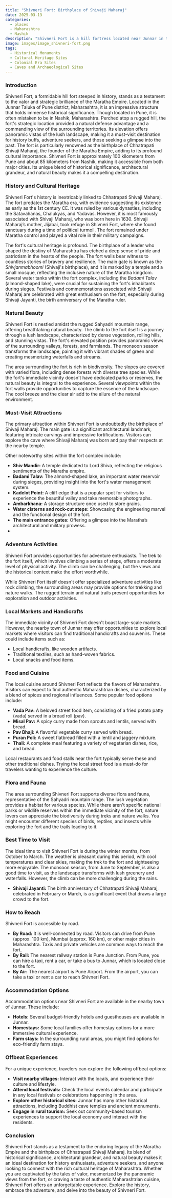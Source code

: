 ```yaml
---
title: "Shivneri Fort: Birthplace of Shivaji Maharaj"
date: 2025-03-13
categories:
  - places
  - Maharashtra
  - Nashik
description: "Shivneri Fort is a hill fortress located near Junnar in the Nashik district of Maharashtra, India. It holds historical significance as it is believed to be the birthplace of Shivaji Maharaj, the founder of the Maratha Empire. The fort is perched on a hilltop and offers breathtaking views of the surrounding landscape. Its strategic location made it an important military outpost during the medieval period."
image: images/image_shivneri-fort.png
tags: 
  - Historical Monuments
  - Cultural Heritage Sites
  - Colonial Era Sites
  - Caves and Archaeological Sites
---
```



### **Introduction**

Shivneri Fort, a formidable hill fort steeped in history, stands as a testament to the valor and strategic brilliance of the Maratha Empire. Located in the Junnar Taluka of Pune district, Maharashtra, it is an impressive structure that holds immense historical significance. Though located in Pune, it is often mistaken to be in Nashik, Maharashtra. Perched atop a rugged hill, the fort's strategic location provided a natural defense advantage and a commanding view of the surrounding territories. Its elevation offers panoramic vistas of the lush landscape, making it a must-visit destination for history buffs, adventure seekers, and those seeking a glimpse into the past. The fort is particularly renowned as the birthplace of Chhatrapati Shivaji Maharaj, the founder of the Maratha Empire, adding to its profound cultural importance. Shivneri Fort is approximately 100 kilometers from Pune and about 85 kilometers from Nashik, making it accessible from both major cities. Its unique blend of historical significance, architectural grandeur, and natural beauty makes it a compelling destination.

### **History and Cultural Heritage**

Shivneri Fort's history is inextricably linked to Chhatrapati Shivaji Maharaj. The fort predates the Maratha era, with evidence suggesting its existence as early as the 1st century CE. It was ruled by various dynasties, including the Satavahanas, Chalukyas, and Yadavas. However, it is most famously associated with Shivaji Maharaj, who was born here in 1630.   Shivaji Maharaj’s mother, Jijabai, took refuge in Shivneri Fort, where she found sanctuary during a time of political turmoil. The fort remained under Maratha control and played a vital role in their military campaigns.

The fort's cultural heritage is profound. The birthplace of a leader who shaped the destiny of Maharashtra has etched a deep sense of pride and patriotism in the hearts of the people. The fort walls bear witness to countless stories of bravery and resilience. The main gate is known as the *Shivjanmabhoomi* (Shivaji's birthplace), and it is marked by a temple and a small mosque, reflecting the inclusive nature of the Maratha kingdom. Several water tanks within the fort complex, including the *Badami Talav* (almond-shaped lake), were crucial for sustaining the fort's inhabitants during sieges. Festivals and commemorations associated with Shivaji Maharaj are celebrated with great enthusiasm on the fort, especially during Shivaji Jayanti, the birth anniversary of the Maratha ruler.

### **Natural Beauty**

Shivneri Fort is nestled amidst the rugged Sahyadri mountain range, offering breathtaking natural beauty. The climb to the fort itself is a journey through a lush landscape, characterized by dense vegetation, rolling hills, and stunning vistas.   The fort's elevated position provides panoramic views of the surrounding valleys, forests, and farmlands. The monsoon season transforms the landscape, painting it with vibrant shades of green and creating mesmerizing waterfalls and streams.

The area surrounding the fort is rich in biodiversity. The slopes are covered with varied flora, including dense forests with diverse tree species. While the fort's immediate vicinity doesn't have dedicated parks or reserves, the natural beauty is integral to the experience. Several viewpoints within the fort walls provide opportunities to capture the essence of the landscape. The cool breeze and the clear air add to the allure of the natural environment.

### **Must-Visit Attractions**

The primary attraction within Shivneri Fort is undoubtedly the birthplace of Shivaji Maharaj. The main gate is a significant architectural landmark, featuring intricate carvings and impressive fortifications. Visitors can explore the cave where Shivaji Maharaj was born and pay their respects at the nearby temple.

Other noteworthy sites within the fort complex include:

*   **Shiv Mandir:** A temple dedicated to Lord Shiva, reflecting the religious sentiments of the Maratha empire.
*   **Badami Talav:** The almond-shaped lake, an important water reservoir during sieges, providing insight into the fort's water management system.
*   **Kadelot Point:** A cliff edge that is a popular spot for visitors to experience the beautiful valley and take memorable photographs.
*   **Ambarkhana:** A storage structure once used to store grains.
*   **Water cisterns and rock-cut steps:** Showcasing the engineering marvel and the functional design of the fort.
*   **The main entrance gates:** Offering a glimpse into the Maratha’s architectural and military prowess.
*    

### **Adventure Activities**

Shivneri Fort provides opportunities for adventure enthusiasts. The trek to the fort itself, which involves climbing a series of steps, offers a moderate level of physical activity. The climb can be challenging, but the views and the historical context make the effort worthwhile. 

While Shivneri Fort itself doesn't offer specialized adventure activities like rock climbing, the surrounding areas may provide options for trekking and nature walks. The rugged terrain and natural trails present opportunities for exploration and outdoor activities.

### **Local Markets and Handicrafts**

The immediate vicinity of Shivneri Fort doesn't boast large-scale markets. However, the nearby town of Junnar may offer opportunities to explore local markets where visitors can find traditional handicrafts and souvenirs. These could include items such as:

*   Local handicrafts, like wooden artifacts.
*   Traditional textiles, such as hand-woven fabrics.
*   Local snacks and food items.

### **Food and Cuisine**

The local cuisine around Shivneri Fort reflects the flavors of Maharashtra. Visitors can expect to find authentic Maharashtrian dishes, characterized by a blend of spices and regional influences. Some popular food options include:

*   **Vada Pav:** A beloved street food item, consisting of a fried potato patty (vada) served in a bread roll (pav).
*   **Misal Pav:** A spicy curry made from sprouts and lentils, served with bread.
*   **Pav Bhaji:** A flavorful vegetable curry served with bread.
*   **Puran Poli:** A sweet flatbread filled with a lentil and jaggery mixture.
*   **Thali:** A complete meal featuring a variety of vegetarian dishes, rice, and bread.

Local restaurants and food stalls near the fort typically serve these and other traditional dishes. Trying the local street food is a must-do for travelers wanting to experience the culture.

### **Flora and Fauna**

The area surrounding Shivneri Fort supports diverse flora and fauna, representative of the Sahyadri mountain range. The lush vegetation provides a habitat for various species. While there aren't specific national parks or wildlife reserves within the immediate vicinity of the fort, nature lovers can appreciate the biodiversity during treks and nature walks. You might encounter different species of birds, reptiles, and insects while exploring the fort and the trails leading to it.

### **Best Time to Visit**

The ideal time to visit Shivneri Fort is during the winter months, from October to March. The weather is pleasant during this period, with cool temperatures and clear skies, making the trek to the fort and sightseeing more enjoyable. The monsoon season, from June to September, is also a good time to visit, as the landscape transforms with lush greenery and waterfalls. However, the climb can be more challenging during the rains.

*   **Shivaji Jayanti:** The birth anniversary of Chhatrapati Shivaji Maharaj, celebrated in February or March, is a significant event that draws a large crowd to the fort.

### **How to Reach**

Shivneri Fort is accessible by road.

*   **By Road:** It is well-connected by road. Visitors can drive from Pune (approx. 100 km), Mumbai (approx. 160 km), or other major cities in Maharashtra. Taxis and private vehicles are common ways to reach the fort.
*   **By Rail:** The nearest railway station is Pune Junction. From Pune, you can hire a taxi, rent a car, or take a bus to Junnar, which is located close to the fort.
*   **By Air:** The nearest airport is Pune Airport. From the airport, you can take a taxi or rent a car to reach Shivneri Fort.

### **Accommodation Options**

Accommodation options near Shivneri Fort are available in the nearby town of Junnar. These include:

*   **Hotels:** Several budget-friendly hotels and guesthouses are available in Junnar.
*   **Homestays:** Some local families offer homestay options for a more immersive cultural experience.
*   **Farm stays:** In the surrounding rural areas, you might find options for eco-friendly farm stays.

### **Offbeat Experiences**

For a unique experience, travelers can explore the following offbeat options:

*   **Visit nearby villages:** Interact with the locals, and experience their culture and lifestyle.
*   **Attend local festivals:** Check the local events calendar and participate in any local festivals or celebrations happening in the area.
*   **Explore other historical sites:** Junnar has many other historical attractions, including Buddhist cave temples and ancient monuments.
*   **Engage in rural tourism:** Seek out community-based tourism experiences to support the local economy and interact with the residents.

### **Conclusion**

Shivneri Fort stands as a testament to the enduring legacy of the Maratha Empire and the birthplace of Chhatrapati Shivaji Maharaj. Its blend of historical significance, architectural grandeur, and natural beauty makes it an ideal destination for history enthusiasts, adventure seekers, and anyone looking to connect with the rich cultural heritage of Maharashtra.   Whether you are captivated by the tales of valor, mesmerized by the panoramic views from the fort, or craving a taste of authentic Maharashtrian cuisine, Shivneri Fort offers an unforgettable experience. Explore the history, embrace the adventure, and delve into the beauty of Shivneri Fort.


